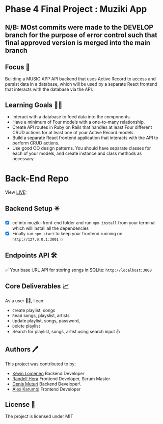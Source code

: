 # Phase 4 Final Project : Muziki App

## N/B: MOst commits were made to the DEVELOP branch for the purpose of error control such that final approved version is merged into the main branch

## Focus 🎯
Building a MUSIC APP API backend that uses Active Record to access and persist data in a database, which will be used by a separate React frontend that interacts with the database via the API.

## Learning Goals 👨‍🚀

- Interact with a database to feed data into the components.
- Have a minimum of Four models with a one-to-many relationship.
- Create API routes in Ruby on Rails that handles at least Four different CRUD actions for at least one of your Active Record models.
- Build a separate React frontend application that interacts with the API to perform CRUD actions.
- Use good OO design patterns. You should have separate classes for each of your models, and create instance and class methods as necessary.




# Back-End Repo
View [LIVE](https://github.com/Mr-Randell/muziki-back-end):

## Backend Setup ✴️
- [x] cd into muziki-front-end folder and run `npm install` from your terminal which will install all the dependencies 
- [x] Finally run `npm start` to keep your frontend running on `http://127.0.0.1:3001` :boom:

## Endpoints API 🛠️

✅ Your base URL API for storing songs in SQLite: `http://localhost:3000`


## Core Deliverables 📈

As a user 👨‍💻, I can:

- `C`reate playlist, songs
- `R`ead songs, playslist, artists
- `U`pdate playlist, songs, password,
- `D`elete playlist
- Search for playlist, songs, artist using search input 👍

## Authors 🖊️

This project was contributed to by:

- [Kevin Lomenen](https://github.com/kevin-lomenen) Backend Developer
- [Randell Hera](https://github.com/Mr-Randell) Frontend Developer, Scrum Master
- [Denis Muturi](https://github.com/dennismuturi) Backend Developer\
- [Alex Karumbi](https://github.com/alexkarumbi) Frontend Developer


## License 📄

The project is licensed under MIT